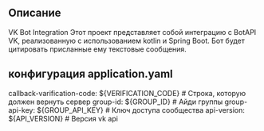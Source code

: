 ## Описание
VK Bot Integration
Этот проект представляет собой интеграцию с BotAPI VK, реализованную с использованием kotlin и Spring Boot.
Бот будет цитировать присланные ему текстовые сообщения.

## конфигурация application.yaml
callback-varification-code: ${VERIFICATION_CODE} # Строка, которую должен вернуть сервер
group-id: ${GROUP_ID}                            # Айди группы
group-api-key: ${GROUP_API_KEY}                  # Ключ доступа сообщества
api-version: ${API_VERSION}                      # Версия vk api
